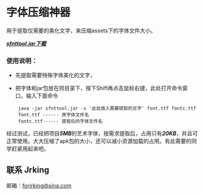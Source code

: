 # 字体压缩神器
用于提取仅需要的美化文字，来压缩assets下的字体文件大小。

[***sfnttool.jar下载***](FontTool/sfnttool.jar)

### 使用说明：
 * 先提取需要特殊字体美化的文字，
 * 把字体和jar包放在同目录下，按下Shift再点击鼠标右键，此处打开命令窗口，输入下面命令 

	    java -jar sfnttool.jar -s '此处放入需要提取的文字' font.ttf fontc.ttf 
    	font.ttf ------ 原字体文件名
    	fontc.ttf------ 提取后的字体文件名
	

经过测试，已经把项目***5MB***的艺术字体，按需求提取后，占用只有***20KB***，并且可正常使用。大大压缩了apk包的大小，还可以减小资源加载的占用。有此需要的同学赶紧用起来吧。

## 联系 Jrking
邮箱：forjrking@sina.com
